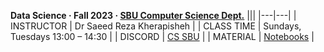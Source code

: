 **Data Science · Fall 2023 · [SBU Computer Science Dept.](http://cs.sbu.ac.ir/)**
|||
|---|---|
| INSTRUCTOR  | Dr Saeed Reza Kherapisheh |
| CLASS TIME    | Sundays, Tuesdays 13:00 – 14:30 |
| DISCORD     | [CS SBU](https://discord.gg/zXnE7kUn86) |
| MATERIAL    | [Notebooks](https://github.com/khanmhmdi/CS-SBU-NeuralNetworks) |
